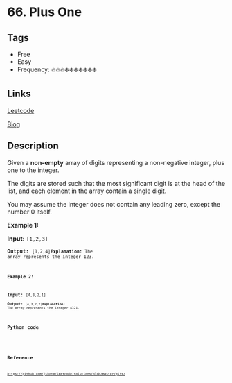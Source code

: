 # 66. Plus One

## Tags

- Free
- Easy
- Frequency: :fire::fire::fire::snowflake::snowflake::snowflake::snowflake::snowflake::snowflake::snowflake:

## Links

[Leetcode](https://leetcode.com/problems/plus-one/description/)

[Blog](http://206.81.6.248:12306/leetcode/plus-one/description)

## Description

Given a <strong>non-empty</strong> array of digits representing a non-negative integer, plus one to the integer.

The digits are stored such that the most significant digit is at the head of the list, and each element in the array contain a single digit.

You may assume the integer does not contain any leading zero, except the number 0 itself.

<strong>Example 1:</strong>

<strong>Input:</strong> <code>[1,2,3]  
<strong>Output:</strong> <code>[1,2,4]<strong>Explanation:</strong> The array represents the integer 123.

<strong>Example 2:</strong>

<strong>Input:</strong> <code>[4,3,2,1]  
<strong>Output:</strong> <code>[4,3,2,2]<strong>Explanation:</strong> The array represents the integer 4321.

## Python code

```python

```

## Reference

https://github.com/jshota/leetcode-solutions/blob/master/gifs/
